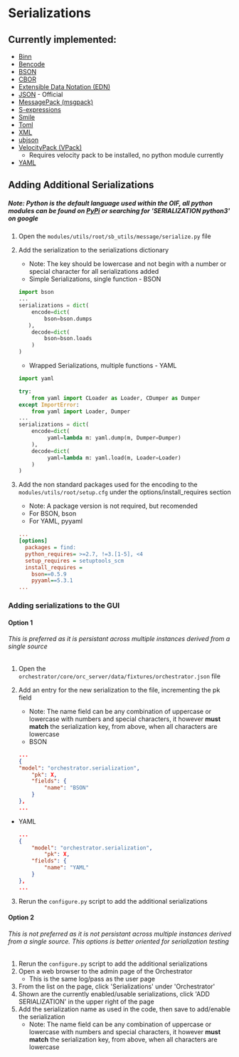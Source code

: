 # Serializations
## Currently implemented:
- [Binn](https://github.com/liteserver/binn)
- [Bencode](https://wiki.theory.org/index.php/BitTorrentSpecification#Bencoding)
- [BSON](http://bsonspec.org/)
- [CBOR](https://tools.ietf.org/html/rfc7049)
- [Extensible Data Notation (EDN)](http://edn-format.org/)
- [JSON](https://tools.ietf.org/html/rfc8259) - Official
- [MessagePack (msgpack)](https://msgpack.org)
- [S-expressions](https://people.csail.mit.edu/rivest/Sexp.txt)
- [Smile](https://github.com/FasterXML/smile-format-specification)
- [Toml](https://github.com/toml-lang/toml)
- [XML](https://w3.org/TR/2008/REC-xml-20081126/)
- [ubjson](http://ubjson.org/)
- [VelocityPack (VPack)](https://github.com/arangodb/velocypack)
	- Requires velocity pack to be installed, no python module currently
- [YAML](https://yaml.org/spec/1.2/spec.html)

## Adding Additional Serializations
##### Note: Python is the default language used within the OIF, all python modules can be found on [PyPi](https://pypi.org/) or searching for 'SERIALIZATION python3' on google
1. Open the `modules/utils/root/sb_utils/message/serialize.py` file
2. Add the serialization to the serializations dictionary
	- Note: The key should be lowercase and not begin with a number or special character for all serializations added
	- Simple Serializations, single function - BSON
	
	```python
	import bson
	...
	serializations = dict(
		encode=dict(
			bson=bson.dumps
	   ),
		decode=dict(
			bson=bson.loads
	   	)
	)
	```
	
	- Wrapped Serializations, multiple functions - YAML
	
	```python
    import yaml
 
    try:
        from yaml import CLoader as Loader, CDumper as Dumper
    except ImportError:
        from yaml import Loader, Dumper
	...
	serializations = dict(
	    encode=dict(
             yaml=lambda m: yaml.dump(m, Dumper=Dumper)
	    ),
		decode=dict(
             yaml=lambda m: yaml.load(m, Loader=Loader)
	   	)
	)
	```

3. Add the non standard packages used for the encoding to the `modules/utils/root/setup.cfg` under the options/install_requires section
	- Note: A package version is not required, but recomended 
	- For BSON, bson
	- For YAML, pyyaml

	```cfg
	...
	[options]
	  packages = find:
	  python_requires= >=2.7, !=3.[1-5], <4
	  setup_requires = setuptools_scm
	  install_requires =
	    bson==0.5.9
	    pyyaml==5.3.1
	...
	```

### Adding serializations to the GUI
#### Option 1
###### This is preferred as it is persistant across multiple instances derived from a single source
1. Open the `orchestrator/core/orc_server/data/fixtures/orchestrator.json` file
2. Add an entry for the new serialization to the file, incrementing the pk field
	- Note: The name field can be any combination of uppercase or lowercase with numbers and special characters, it however __must match__ the serialization key, from above, when all characters are lowercase
	- BSON
		
	```json
	...
	{
   	"model": "orchestrator.serialization",
  		"pk": X,
		"fields": {
			"name": "BSON"
   		}
	},
	...
	```
			
- YAML

	```json
	...
	{
   		"model": "orchestrator.serialization",
  			"pk": X,
		"fields": {
			"name": "YAML"
   		}
	},
	...
	``` 
	
3. Rerun the `configure.py` script to add the additional serializations

#### Option 2
###### This is not preferred as it is not persistant across multiple instances derived from a single source. This options is better oriented for serialization testing
1. Rerun the `configure.py` script to add the additional serializations
2. Open a web browser to the admin page of the Orchestrator
	- This is the same log/pass as the user page
3. From the list on the page, click 'Serializations' under 'Orchestrator'
4. Shown are the currently enabled/usable serializations, click 'ADD SERIALIZATION' in the upper right of the page
5. Add the serialization name as used in the code, then save to add/enable the serialization
	- Note: The name field can be any combination of uppercase or lowercase with numbers and special characters, it however __must match__ the serialization key, from above, when all characters are lowercase